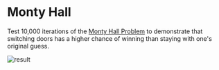# Monty Hall

Test 10,000 iterations of the [Monty Hall Problem](https://en.wikipedia.org/wiki/Monty_Hall_problem) to demonstrate that switching doors has a higher chance of winning than staying with one's original guess.

![result](https://github.com/iethree/monty-hall/bobl/master/results.png)